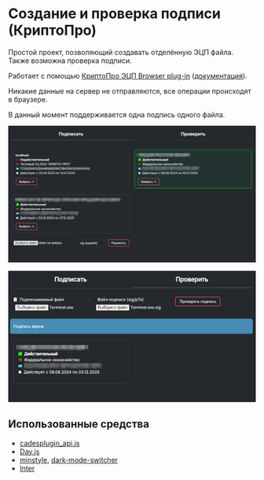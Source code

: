 # Создание и проверка подписи (КриптоПро)

Простой проект, позволяющий создавать отделённую ЭЦП файла. Также возможна проверка подписи.

Работает с помощью [КриптоПро ЭЦП Browser plug-in](https://www.cryptopro.ru/products/cades/plugin) ([документация](https://docs.cryptopro.ru/cades/plugin)).

Никакие данные на сервер не отправляются, все операции происходят в браузере.

В данный момент поддерживается одна подпись одного файла.

![](./images/sign.png)

![](./images/check.png)

## Использованные средства

* [cadesplugin_api.js](https://cryptopro.ru/sites/default/files/products/cades/cadesplugin_api.js)
* [Day.js](https://day.js.org)
* [minstyle](https://minstyle.io), [dark-mode-switcher](https://github.com/Airmime/dark-mode-switcher)
* [Inter](https://fonts.google.com/specimen/Inter)
